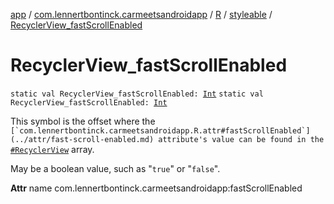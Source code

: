 [app](../../../index.md) / [com.lennertbontinck.carmeetsandroidapp](../../index.md) / [R](../index.md) / [styleable](index.md) / [RecyclerView_fastScrollEnabled](./-recycler-view_fast-scroll-enabled.md)

# RecyclerView_fastScrollEnabled

`static val RecyclerView_fastScrollEnabled: `[`Int`](https://kotlinlang.org/api/latest/jvm/stdlib/kotlin/-int/index.html)
`static val RecyclerView_fastScrollEnabled: `[`Int`](https://kotlinlang.org/api/latest/jvm/stdlib/kotlin/-int/index.html)

This symbol is the offset where the ``[`com.lennertbontinck.carmeetsandroidapp.R.attr#fastScrollEnabled`](../attr/fast-scroll-enabled.md) attribute's value can be found in the ``[`#RecyclerView`](-recycler-view.md) array.

May be a boolean value, such as "`true`" or "`false`".

**Attr**
name com.lennertbontinck.carmeetsandroidapp:fastScrollEnabled

